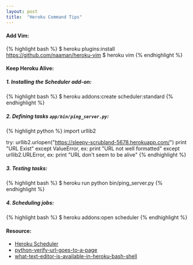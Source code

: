 ```yaml
---
layout: post
title:  "Heroku Command Tips"
---
```

#### Add Vim:
{% highlight bash %}
$ heroku plugins:install https://github.com/naaman/heroku-vim
$ heroku vim
{% endhighlight %}

#### Keep Heroku Alive:
##### 1. Installing the Scheduler add-on:
{% highlight bash %}
$ heroku addons:create scheduler:standard
{% endhighlight %}

##### 2. Defining tasks `app/bin/ping_server.py`:
{% highlight python %}
import urllib2

try:
    urllib2.urlopen("https://sleepy-scrubland-5678.herokuapp.com/")
    print "URL Exist"
except ValueError, ex:
    print "URL not well formatted"
except urllib2.URLError, ex:
    print "URL don't seem to be alive"
{% endhighlight %}

##### 3. Testing tasks:
{% highlight bash %}
$ heroku run python bin/ping_server.py
{% endhighlight %}

##### 4. Scheduling jobs:
{% highlight bash %}
$ heroku addons:open scheduler
{% endhighlight %}

#### Resource:
* [Heroku Scheduler](https://devcenter.heroku.com/articles/scheduler)
* [python-verify-url-goes-to-a-page](http://stackoverflow.com/questions/4041443/python-verify-url-goes-to-a-page)
* [what-text-editor-is-available-in-heroku-bash-shell](http://stackoverflow.com/questions/12666799/what-text-editor-is-available-in-heroku-bash-shell)
